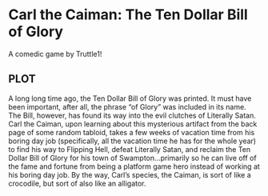 # Carl the Caiman: The Ten Dollar Bill of Glory

A comedic game by Truttle1!

## PLOT

A long long time ago, the Ten Dollar Bill of Glory was printed. It must have been important, after all, the phrase “of Glory” 
was included in its name. The Bill, however, has found its way into the evil clutches of Literally Satan. Carl the Caiman, 
upon learning about this mysterious artifact from the back page of some random tabloid, takes a few weeks of vacation time 
from his boring day job (specifically, all the vacation time he has for the whole year) to find his way to Flipping Hell, 
defeat Literally Satan, and reclaim the Ten Dollar Bill of Glory for his town of Swampton...primarily so he can live off
of the fame and fortune from being a platform game hero instead of working at his boring day job. By the way, Carl’s species, 
the Caiman, is sort of like a crocodile, but sort of also like an alligator.

